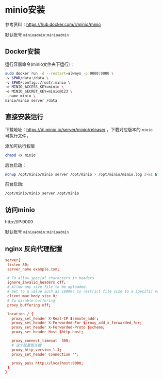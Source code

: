 # minio安装

参考资料：https://hub.docker.com/r/minio/minio

默认账号 `minioadmin:minioadmin`

## Docker安装

运行容器命令(minio文件夹下运行)：

```bash
sudo docker run -d --restart=always -p 9000:9000 \
-v $PWD/data:/data \
-v $PWD/config::/root/.minio \
-e MINIO_ACCESS_KEY=minio \
-e MINIO_SECRET_KEY=minio@123 \
--name minio \
minio/minio server /data
```

## 直接安装运行

下载地址：https://dl.minio.io/server/minio/release/  ，下载对应版本的 `minio` 可执行文件，

添加可执行权限

```bash
chmod +x minio
```

后台启动：

```bash
nohup /opt/minio/minio server /opt/minio > /opt/minio/minio.log 2>&1 &
```

前台启动:

```bash
/opt/minio/minio server /opt/minio
```

## 访问minio

http://IP:9000

默认账号 `minioadmin:minioadmin`

## nginx 反向代理配置

```conf
server{
 listen 80;
 server_name example.com;

 # To allow special characters in headers
 ignore_invalid_headers off;
 # Allow any size file to be uploaded.
 # Set to a value such as 1000m; to restrict file size to a specific value
 client_max_body_size 0;
 # To disable buffering
 proxy_buffering off;

 location / {
   proxy_set_header X-Real-IP $remote_addr;
   proxy_set_header X-Forwarded-For $proxy_add_x_forwarded_for;
   proxy_set_header X-Forwarded-Proto $scheme;
   proxy_set_header Host $http_host;

   proxy_connect_timeout  300;
   # 这个配置很关键
   proxy_http_version 1.1;
   proxy_set_header Connection "";

   proxy_pass http://localhost:9000;
 }
}
```
